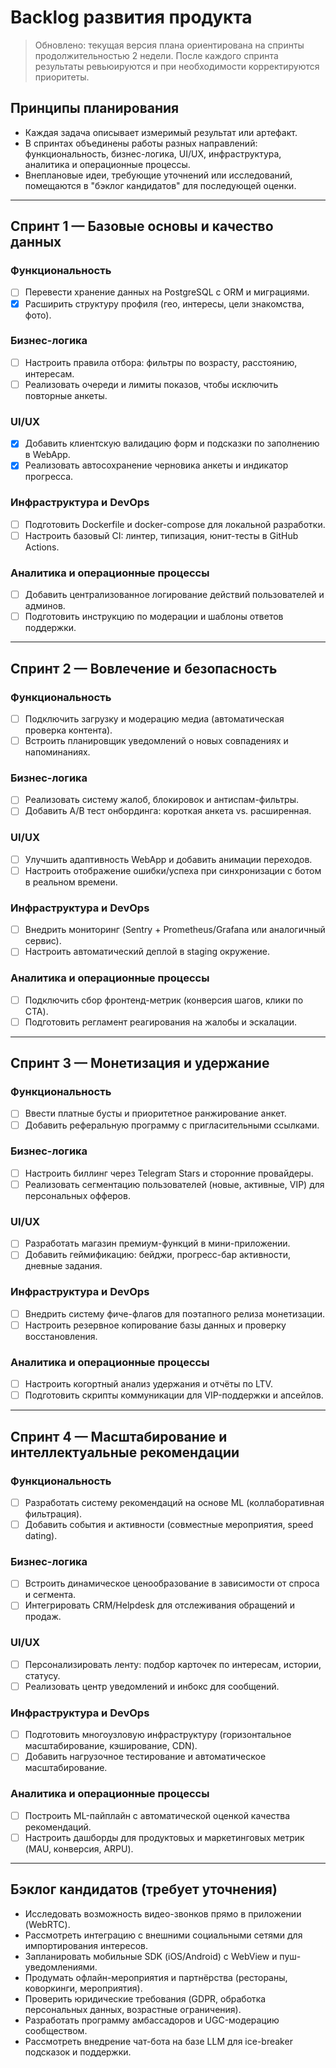# Backlog развития продукта

> Обновлено: текущая версия плана ориентирована на спринты продолжительностью 2 недели.
> После каждого спринта результаты ревьюируются и при необходимости корректируются
> приоритеты.

## Принципы планирования

- Каждая задача описывает измеримый результат или артефакт.
- В спринтах объединены работы разных направлений: функциональность, бизнес-логика,
  UI/UX, инфраструктура, аналитика и операционные процессы.
- Внеплановые идеи, требующие уточнений или исследований, помещаются в "бэклог
  кандидатов" для последующей оценки.

---

## Спринт 1 — Базовые основы и качество данных

### Функциональность
- [ ] Перевести хранение данных на PostgreSQL с ORM и миграциями.
- [x] Расширить структуру профиля (гео, интересы, цели знакомства, фото).

### Бизнес-логика
- [ ] Настроить правила отбора: фильтры по возрасту, расстоянию, интересам.
- [ ] Реализовать очереди и лимиты показов, чтобы исключить повторные анкеты.

### UI/UX
- [x] Добавить клиентскую валидацию форм и подсказки по заполнению в WebApp.
- [x] Реализовать автосохранение черновика анкеты и индикатор прогресса.

### Инфраструктура и DevOps
- [ ] Подготовить Dockerfile и docker-compose для локальной разработки.
- [ ] Настроить базовый CI: линтер, типизация, юнит-тесты в GitHub Actions.

### Аналитика и операционные процессы
- [ ] Добавить централизованное логирование действий пользователей и админов.
- [ ] Подготовить инструкцию по модерации и шаблоны ответов поддержки.

---

## Спринт 2 — Вовлечение и безопасность

### Функциональность
- [ ] Подключить загрузку и модерацию медиа (автоматическая проверка контента).
- [ ] Встроить планировщик уведомлений о новых совпадениях и напоминаниях.

### Бизнес-логика
- [ ] Реализовать систему жалоб, блокировок и антиспам-фильтры.
- [ ] Добавить A/B тест онбординга: короткая анкета vs. расширенная.

### UI/UX
- [ ] Улучшить адаптивность WebApp и добавить анимации переходов.
- [ ] Настроить отображение ошибки/успеха при синхронизации с ботом в реальном времени.

### Инфраструктура и DevOps
- [ ] Внедрить мониторинг (Sentry + Prometheus/Grafana или аналогичный сервис).
- [ ] Настроить автоматический деплой в staging окружение.

### Аналитика и операционные процессы
- [ ] Подключить сбор фронтенд-метрик (конверсия шагов, клики по CTA).
- [ ] Подготовить регламент реагирования на жалобы и эскалации.

---

## Спринт 3 — Монетизация и удержание

### Функциональность
- [ ] Ввести платные бусты и приоритетное ранжирование анкет.
- [ ] Добавить реферальную программу с пригласительными ссылками.

### Бизнес-логика
- [ ] Настроить биллинг через Telegram Stars и сторонние провайдеры.
- [ ] Реализовать сегментацию пользователей (новые, активные, VIP) для персональных офферов.

### UI/UX
- [ ] Разработать магазин премиум-функций в мини-приложении.
- [ ] Добавить геймификацию: бейджи, прогресс-бар активности, дневные задания.

### Инфраструктура и DevOps
- [ ] Внедрить систему фиче-флагов для поэтапного релиза монетизации.
- [ ] Настроить резервное копирование базы данных и проверку восстановления.

### Аналитика и операционные процессы
- [ ] Настроить когортный анализ удержания и отчёты по LTV.
- [ ] Подготовить скрипты коммуникации для VIP-поддержки и апсейлов.

---

## Спринт 4 — Масштабирование и интеллектуальные рекомендации

### Функциональность
- [ ] Разработать систему рекомендаций на основе ML (коллаборативная фильтрация).
- [ ] Добавить события и активности (совместные мероприятия, speed dating).

### Бизнес-логика
- [ ] Встроить динамическое ценообразование в зависимости от спроса и сегмента.
- [ ] Интегрировать CRM/Helpdesk для отслеживания обращений и продаж.

### UI/UX
- [ ] Персонализировать ленту: подбор карточек по интересам, истории, статусу.
- [ ] Реализовать центр уведомлений и инбокс для сообщений.

### Инфраструктура и DevOps
- [ ] Подготовить многоузловую инфраструктуру (горизонтальное масштабирование, кэширование, CDN).
- [ ] Добавить нагрузочное тестирование и автоматическое масштабирование.

### Аналитика и операционные процессы
- [ ] Построить ML-пайплайн с автоматической оценкой качества рекомендаций.
- [ ] Настроить дашборды для продуктовых и маркетинговых метрик (MAU, конверсия, ARPU).

---

## Бэклог кандидатов (требует уточнения)

- Исследовать возможность видео-звонков прямо в приложении (WebRTC).
- Рассмотреть интеграцию с внешними социальными сетями для импортирования интересов.
- Запланировать мобильные SDK (iOS/Android) с WebView и пуш-уведомлениями.
- Продумать офлайн-мероприятия и партнёрства (рестораны, коворкинги, мероприятия).
- Проверить юридические требования (GDPR, обработка персональных данных, возрастные ограничения).
- Разработать программу амбассадоров и UGC-модерацию сообществом.
- Рассмотреть внедрение чат-бота на базе LLM для ice-breaker подсказок и поддержки.

